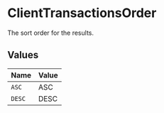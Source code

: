# ClientTransactionsOrder

The sort order for the results.


## Values

| Name   | Value  |
| ------ | ------ |
| `ASC`  | ASC    |
| `DESC` | DESC   |